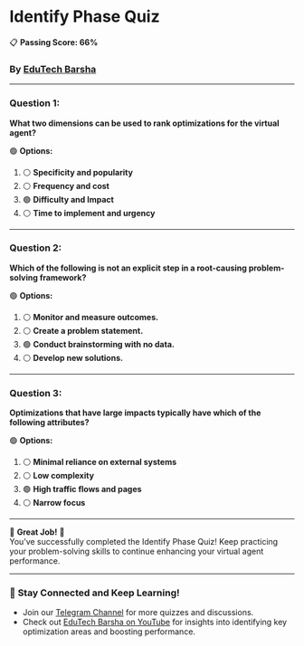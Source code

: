 # **Identify Phase Quiz**
📋 **Passing Score: 66%**
### By [EduTech Barsha](https://www.youtube.com/@edutechbarsha) 
---

### **Question 1:**  
**What two dimensions can be used to rank optimizations for the virtual agent?**  

🟢 **Options:**  
1. ⚪ **Specificity and popularity**  
2. ⚪ **Frequency and cost**  
3. 🟢 **Difficulty and Impact**  
4. ⚪ **Time to implement and urgency**  

---

### **Question 2:**  
**Which of the following is not an explicit step in a root-causing problem-solving framework?**  

🟢 **Options:**  
1. ⚪ **Monitor and measure outcomes.**  
2. ⚪ **Create a problem statement.**  
3. 🟢 **Conduct brainstorming with no data.**  
4. ⚪ **Develop new solutions.**  

---

### **Question 3:**  
**Optimizations that have large impacts typically have which of the following attributes?**  

🟢 **Options:**  
1. ⚪ **Minimal reliance on external systems**  
2. ⚪ **Low complexity**  
3. 🟢 **High traffic flows and pages**  
4. ⚪ **Narrow focus**  

---

🎉 **Great Job!** 🎉  
You’ve successfully completed the Identify Phase Quiz! Keep practicing your problem-solving skills to continue enhancing your virtual agent performance.

---

### 🚀 **Stay Connected and Keep Learning!**  
- Join our [Telegram Channel](https://t.me/edutechbarsha) for more quizzes and discussions.  
- Check out [EduTech Barsha on YouTube](https://www.youtube.com/@edutechbarsha) for insights into identifying key optimization areas and boosting performance.
